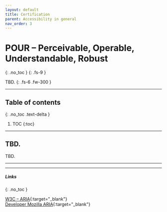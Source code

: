 ```yaml
---
layout: default
title: Certification
parent: Accessibility in general
nav_order: 3
---
```


# POUR – Perceivable, Operable, Understandable, Robust
{: .no_toc }
{: .fs-9 }

TBD.
{: .fs-6 .fw-300 }

---


## Table of contents
{: .no_toc .text-delta }

1. TOC
{:toc}

---

## TBD.
TBD.

---


---

##### Links
{: .no_toc }

[W3C – ARIA](https://www.w3.org/WAI/standards-guidelines/aria/ "W3C: WAI-ARIA Overview"){:target="_blank"} <br>
[Developer Mozilla ARIA](https://developer.mozilla.org/en-US/docs/Web/Accessibility/ARIA "Developer Mozilla ARIA"){:target="_blank"}
